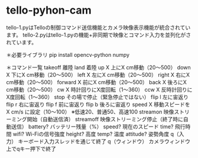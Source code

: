 # tello-pyhon-cam
tello-1.pyはTelloの制御コマンド送信機能とカメラ映像表示機能が統合されています。
tello-2.pyはtello-1.pyの機能+非同期で映像とコマンド入力を並列化がされています。

＊必要ライブラリ
pip install opencv-python numpy

＊コマンド一覧
takeoff 離陸
land 着陸
up X	上にX cm移動（20〜500）
down X	下にX cm移動（20〜500）
left X	左にX cm移動（20〜500）
right X	右にX cm移動（20〜500）
forward X	前にX cm移動（20〜500）
back X	後ろにX cm移動（20〜500）
cw X	時計回りにX度回転（1〜360）
ccw X	反時計回りにX度回転（1〜360）
stop	その場で停止（緊急停止ではない）
flip l	左に宙返り
flip r	右に宙返り
flip f	前に宙返り
flip b	後ろに宙返り
speed X	移動スピードを X cm/s に設定（10〜100） ※低速20、普通50、高速100
streamon	映像ストリーミング開始（自動送信済）
streamoff	映像ストリーミング停止（終了時に自動送信）
battery?	バッテリー残量（%）
speed?	現在のスピード
time?	飛行時間
wifi?	Wi-Fiの信号強度
height?	高度
temp?	温度
attitude?	姿勢角度
q（入力）	キーボード入力スレッドを通じて終了
q（ウィンドウ）	カメラウィンドウ上でqキー押下で終了
